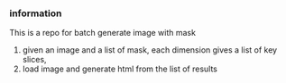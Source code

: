 ### information
This is a repo for batch generate image with mask

1. given an image and a list of mask, each dimension gives a list of key slices,
2. load image and generate html from the list of results